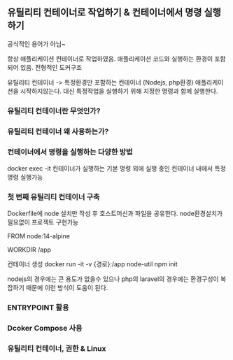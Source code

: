 ## 유틸리티 컨테이너로 작업하기 & 컨테이너에서 명령 실행하기

공식적인 용어가 아님~

항상 애플리케이션 컨테이너로 작업하였음. 애플리케이션 코드와 실행하는 환경이 포함되어 있음. 전형적인 도커구조

유틸리티 컨테이너 -> 특정환경만 포함하는 컨테이너 (Nodejs, php환경)
애플리케이션을 시작하지않는다. 대신 특정작업을 실행하기 위해 지정한 명령과 함께 실행한다.

### 유틸리티 컨테이너란 무엇인가?

### 유틸리티 컨테이너 왜 사용하는가?

### 컨테이너에서 명령을 실행하는 다양한 방법

docker exec -it
컨테이너가 실행하는 기본 명령 외에 실행 중인 컨테이너 내에서 특정명령 실행가능

### 첫 번째 유틸리티 컨테이너 구축

Dockerfile에 node 설치만 작성 후 호스트머신과 파일을 공유한다. node환경설치가 필요없이 프로젝트 구현가능

FROM node:14-alpine

WORKDIR /app

컨테이너 생성
docker run -it -v {경로}:/app node-util npm init

nodejs의 경우에는 큰 용도가 없을수 있으나 php의 laravel의 경우에는 환경구성이 복잡하기 때문에 이런 방식이 도움이 된다.

### ENTRYPOINT 활용

### Dcoker Compose 사용

### 유틸리티 컨테이너, 권한 & Linux

